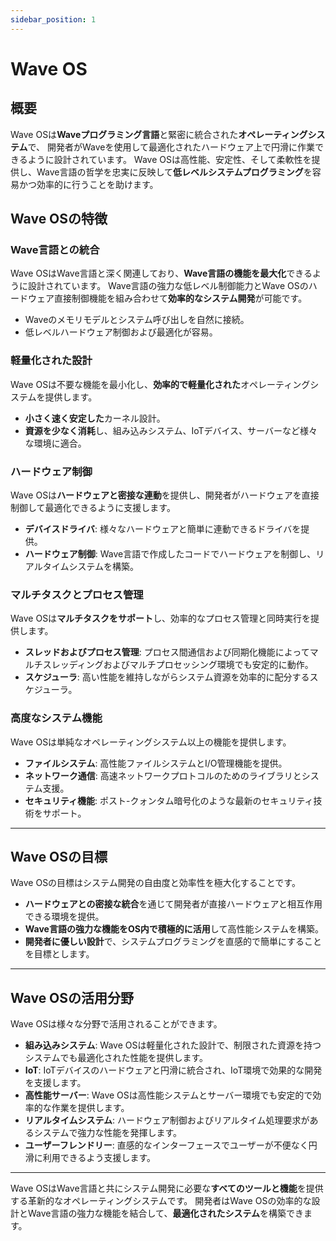 ```yaml
---
sidebar_position: 1
---
```


# Wave OS

## 概要

Wave OSは**Waveプログラミング言語**と緊密に統合された**オペレーティングシステム**で、
開発者がWaveを使用して最適化されたハードウェア上で円滑に作業できるように設計されています。
Wave OSは高性能、安定性、そして柔軟性を提供し、Wave言語の哲学を忠実に反映して**低レベルシステムプログラミング**を容易かつ効率的に行うことを助けます。

## Wave OSの特徴

### Wave言語との統合

Wave OSはWave言語と深く関連しており、**Wave言語の機能を最大化**できるように設計されています。 Wave言語の強力な低レベル制御能力とWave OSのハードウェア直接制御機能を組み合わせて**効率的なシステム開発**が可能です。

- Waveのメモリモデルとシステム呼び出しを自然に接続。
- 低レベルハードウェア制御および最適化が容易。

### 軽量化された設計

Wave OSは不要な機能を最小化し、**効率的で軽量化された**オペレーティングシステムを提供します。

- **小さく速く安定した**カーネル設計。
- **資源を少なく消耗**し、組み込みシステム、IoTデバイス、サーバーなど様々な環境に適合。

### ハードウェア制御

Wave OSは**ハードウェアと密接な連動**を提供し、開発者がハードウェアを直接制御して最適化できるように支援します。

- **デバイスドライバ**: 様々なハードウェアと簡単に連動できるドライバを提供。
- **ハードウェア制御**: Wave言語で作成したコードでハードウェアを制御し、リアルタイムシステムを構築。

### マルチタスクとプロセス管理

Wave OSは**マルチタスクをサポート**し、効率的なプロセス管理と同時実行を提供します。

- **スレッドおよびプロセス管理**: プロセス間通信および同期化機能によってマルチスレッディングおよびマルチプロセッシング環境でも安定的に動作。
- **スケジューラ**: 高い性能を維持しながらシステム資源を効率的に配分するスケジューラ。

### 高度なシステム機能

Wave OSは単純なオペレーティングシステム以上の機能を提供します。

- **ファイルシステム**: 高性能ファイルシステムとI/O管理機能を提供。
- **ネットワーク通信**: 高速ネットワークプロトコルのためのライブラリとシステム支援。
- **セキュリティ機能**: ポスト-クォンタム暗号化のような最新のセキュリティ技術をサポート。

---

## Wave OSの目標

Wave OSの目標はシステム開発の自由度と効率性を極大化することです。

- **ハードウェアとの密接な統合**を通じて開発者が直接ハードウェアと相互作用できる環境を提供。
- **Wave言語の強力な機能をOS内で積極的に活用**して高性能システムを構築。
- **開発者に優しい設計**で、システムプログラミングを直感的で簡単にすることを目標とします。

---

## Wave OSの活用分野

Wave OSは様々な分野で活用されることができます。

- **組み込みシステム**: Wave OSは軽量化された設計で、制限された資源を持つシステムでも最適化された性能を提供します。
- **IoT**: IoTデバイスのハードウェアと円滑に統合され、IoT環境で効果的な開発を支援します。
- **高性能サーバー**: Wave OSは高性能システムとサーバー環境でも安定的で効率的な作業を提供します。
- **リアルタイムシステム**: ハードウェア制御およびリアルタイム処理要求があるシステムで強力な性能を発揮します。
- **ユーザーフレンドリー**: 直感的なインターフェースでユーザーが不便なく円滑に利用できるよう支援します。

---

Wave OSはWave言語と共にシステム開発に必要な**すべてのツールと機能**を提供する革新的なオペレーティングシステムです。
開発者はWave OSの効率的な設計とWave言語の強力な機能を結合して、**最適化されたシステム**を構築できます。
